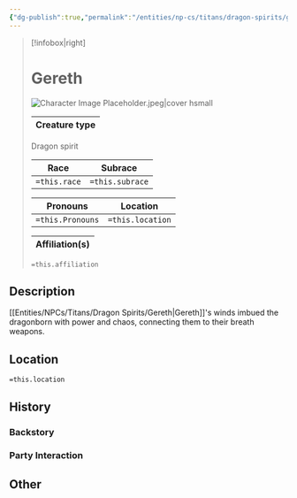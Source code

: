 ```yaml
---
{"dg-publish":true,"permalink":"/entities/np-cs/titans/dragon-spirits/gereth/","tags":["Creature","NPC","Titan","DragonSpirit"]}
---
```


> [!infobox|right]
> # Gereth
> ![Character Image Placeholder.jpeg|cover hsmall](/img/user/Images/Character%20Image%20Placeholder.jpeg)
> 
> Creature type |
> ---|
> Dragon spirit
> 
> Race | Subrace |
> ---|---|
> `=this.race` | `=this.subrace` |
> 
> 
> Pronouns|Location| 
> ---|---|
> `=this.Pronouns`|`=this.location`|
> 
> Affiliation(s)|
> ---|
> `=this.affiliation`




## Description
 [[Entities/NPCs/Titans/Dragon Spirits/Gereth\|Gereth]]'s winds imbued the dragonborn with power and chaos, connecting them to their breath weapons.
## Location
`=this.location`
## History

### Backstory

### Party Interaction

## Other

